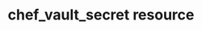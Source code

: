 ---
resource_reference: true
properties_shortcode: 
resources_common_guards: true
resources_common_notification: true
resources_common_properties: true
title: chef_vault_secret resource
resource: chef_vault_secret
aliases:
- "/resource_chef_vault_secret.html"
menu:
  infra:
    title: chef_vault_secret
    identifier: chef_infra/cookbook_reference/resources/chef_vault_secret chef_vault_secret
    parent: chef_infra/cookbook_reference/resources
resource_description_list:
- markdown: Use the **chef_vault_secret** resource to store secrets in Chef Vault
    items. Where possible and relevant, this resource attempts to map behavior and
    functionality to the knife vault sub-commands.
resource_new_in: '16.0'
syntax_full_code_block: |-
  chef_vault_secret 'name' do
    admins           String, Array
    clients          String, Array
    data_bag         String
    environment      String
    id               String # default value: 'name' unless specified
    raw_data         Hash, ChefUtils::Mash # default value: {}
    search           String # default value: "*:*"
    action           Symbol # defaults to :create if not specified
  end
syntax_properties_list:
syntax_full_properties_list:
- "`chef_vault_secret` is the resource."
- "`name` is the name given to the resource block."
- "`action` identifies which steps Chef Infra Client will take to bring the node into
  the desired state."
- "`admins`, `clients`, `data_bag`, `environment`, `id`, `raw_data`, and `search`
  are the properties available to this resource."
actions_list:
  :create:
    markdown: Create a Chef Vault data bag.
  :create_if_missing:
    markdown: Create a Chef Vault data bag unless it already exists.
  :delete:
    markdown: Delete a Chef Vault data bag if present.
  :nothing:
    shortcode: resources_common_actions_nothing.md
properties_list:
- property: admins
  ruby_type: String, Array
  required: true
  description_list:
  - markdown: A list of admin users who should have access to the item. Corresponds
      to the 'admin' option when using the chef-vault knife plugin. Can be specified
      as a comma separated string or an array.
- property: clients
  ruby_type: String, Array
  required: false
  description_list:
  - markdown: A search query for the nodes' API clients that should have access to
      the item.
- property: data_bag
  ruby_type: String
  required: true
  description_list:
  - markdown: The data bag that contains the item.
- property: environment
  ruby_type: String
  required: false
  description_list:
  - markdown: The Chef environment of the data if storing per environment values.
- property: id
  ruby_type: String
  required: false
  default_value: The resource block's name
  description_list:
  - markdown: The name of the data bag item if it differs from the name of the resource
      block
- property: raw_data
  ruby_type: Hash, ChefUtils::Mash
  required: false
  default_value: "{}"
  description_list:
  - markdown: The raw data, as a Ruby Hash, that will be stored in the item.
- property: search
  ruby_type: String
  required: false
  default_value: "*:*"
  description_list:
  - markdown: Search query that would match the same used for the clients, gets stored
      as a field in the item.
examples: |
  **To create a 'foo' item in an existing 'bar' data bag**:

  ```ruby
  chef_vault_secret 'foo' do
    data_bag 'bar'
    raw_data({'auth' => 'baz'})
    admins 'jtimberman'
    search '*:*'
  end
  ```

  **To allow multiple admins access to an item**:

  ```ruby
  chef_vault_secret 'root-password' do
    admins 'jtimberman,paulmooring'
    data_bag 'secrets'
    raw_data({'auth' => 'DontUseThisPasswordForRoot'})
    search '*:*'
  end
  ```
---